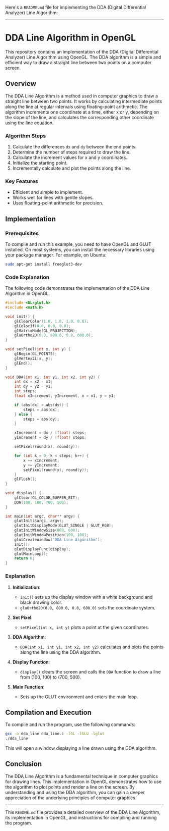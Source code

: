Here's a `README.md` file for implementing the DDA (Digital Differential Analyzer) Line Algorithm:

---

# DDA Line Algorithm in OpenGL

This repository contains an implementation of the DDA (Digital Differential Analyzer) Line Algorithm using OpenGL. The DDA algorithm is a simple and efficient way to draw a straight line between two points on a computer screen.

## Overview

The DDA Line Algorithm is a method used in computer graphics to draw a straight line between two points. It works by calculating intermediate points along the line at regular intervals using floating-point arithmetic. The algorithm increments one coordinate at a time, either x or y, depending on the slope of the line, and calculates the corresponding other coordinate using the line equation.

### Algorithm Steps

1. Calculate the differences `dx` and `dy` between the end points.
2. Determine the number of steps required to draw the line.
3. Calculate the increment values for x and y coordinates.
4. Initialize the starting point.
5. Incrementally calculate and plot the points along the line.

### Key Features

- Efficient and simple to implement.
- Works well for lines with gentle slopes.
- Uses floating-point arithmetic for precision.

## Implementation

### Prerequisites

To compile and run this example, you need to have OpenGL and GLUT installed. On most systems, you can install the necessary libraries using your package manager. For example, on Ubuntu:

```bash
sudo apt-get install freeglut3-dev
```

### Code Explanation

The following code demonstrates the implementation of the DDA Line Algorithm in OpenGL.

```c
#include <GL/glut.h>
#include <math.h>

void init() {
    glClearColor(1.0, 1.0, 1.0, 0.0);
    glColor3f(0.0, 0.0, 0.0);
    glMatrixMode(GL_PROJECTION);
    gluOrtho2D(0.0, 800.0, 0.0, 600.0);
}

void setPixel(int x, int y) {
    glBegin(GL_POINTS);
    glVertex2i(x, y);
    glEnd();
}

void DDA(int x1, int y1, int x2, int y2) {
    int dx = x2 - x1;
    int dy = y2 - y1;
    int steps;
    float xIncrement, yIncrement, x = x1, y = y1;

    if (abs(dx) > abs(dy)) {
        steps = abs(dx);
    } else {
        steps = abs(dy);
    }

    xIncrement = dx / (float) steps;
    yIncrement = dy / (float) steps;

    setPixel(round(x), round(y));

    for (int k = 0; k < steps; k++) {
        x += xIncrement;
        y += yIncrement;
        setPixel(round(x), round(y));
    }
    glFlush();
}

void display() {
    glClear(GL_COLOR_BUFFER_BIT);
    DDA(100, 100, 700, 500);
}

int main(int argc, char** argv) {
    glutInit(&argc, argv);
    glutInitDisplayMode(GLUT_SINGLE | GLUT_RGB);
    glutInitWindowSize(800, 600);
    glutInitWindowPosition(100, 100);
    glutCreateWindow("DDA Line Algorithm");
    init();
    glutDisplayFunc(display);
    glutMainLoop();
    return 0;
}
```

### Explanation

1. **Initialization**:
   - `init()` sets up the display window with a white background and black drawing color.
   - `gluOrtho2D(0.0, 800.0, 0.0, 600.0)` sets the coordinate system.

2. **Set Pixel**:
   - `setPixel(int x, int y)` plots a point at the given coordinates.

3. **DDA Algorithm**:
   - `DDA(int x1, int y1, int x2, int y2)` calculates and plots the points along the line using the DDA algorithm.

4. **Display Function**:
   - `display()` clears the screen and calls the `DDA` function to draw a line from (100, 100) to (700, 500).

5. **Main Function**:
   - Sets up the GLUT environment and enters the main loop.

## Compilation and Execution

To compile and run the program, use the following commands:

```bash
gcc -o dda_line dda_line.c -lGL -lGLU -lglut
./dda_line
```

This will open a window displaying a line drawn using the DDA algorithm.

## Conclusion

The DDA Line Algorithm is a fundamental technique in computer graphics for drawing lines. This implementation in OpenGL demonstrates how to use the algorithm to plot points and render a line on the screen. By understanding and using the DDA algorithm, you can gain a deeper appreciation of the underlying principles of computer graphics.

---

This `README.md` file provides a detailed overview of the DDA Line Algorithm, its implementation in OpenGL, and instructions for compiling and running the program.
